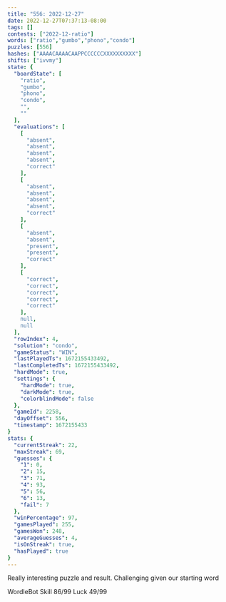 ```yaml
---
title: "556: 2022-12-27"
date: 2022-12-27T07:37:13-08:00
tags: []
contests: ["2022-12-ratio"]
words: ["ratio","gumbo","phono","condo"]
puzzles: [556]
hashes: ["AAAACAAAACAAPPCCCCCCXXXXXXXXXX"]
shifts: ["ivvmy"]
state: {
  "boardState": [
    "ratio",
    "gumbo",
    "phono",
    "condo",
    "",
    ""
  ],
  "evaluations": [
    [
      "absent",
      "absent",
      "absent",
      "absent",
      "correct"
    ],
    [
      "absent",
      "absent",
      "absent",
      "absent",
      "correct"
    ],
    [
      "absent",
      "absent",
      "present",
      "present",
      "correct"
    ],
    [
      "correct",
      "correct",
      "correct",
      "correct",
      "correct"
    ],
    null,
    null
  ],
  "rowIndex": 4,
  "solution": "condo",
  "gameStatus": "WIN",
  "lastPlayedTs": 1672155433492,
  "lastCompletedTs": 1672155433492,
  "hardMode": true,
  "settings": {
    "hardMode": true,
    "darkMode": true,
    "colorblindMode": false
  },
  "gameId": 2258,
  "dayOffset": 556,
  "timestamp": 1672155433
}
stats: {
  "currentStreak": 22,
  "maxStreak": 69,
  "guesses": {
    "1": 0,
    "2": 15,
    "3": 71,
    "4": 93,
    "5": 56,
    "6": 13,
    "fail": 7
  },
  "winPercentage": 97,
  "gamesPlayed": 255,
  "gamesWon": 248,
  "averageGuesses": 4,
  "isOnStreak": true,
  "hasPlayed": true
}
---
```

<!-- more -->
Really interesting puzzle and result. Challenging given our starting word

WordleBot
Skill 86/99
Luck 49/99
